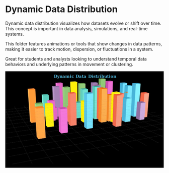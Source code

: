 # Dynamic Data Distribution

Dynamic data distribution visualizes how datasets evolve or shift over time. This concept is important in data analysis, simulations, and real-time systems.

This folder features animations or tools that show changes in data patterns, making it easier to track motion, dispersion, or fluctuations in a system.

Great for students and analysts looking to understand temporal data behaviors and underlying patterns in movement or clustering.


![Animation Preview](preview.png)
